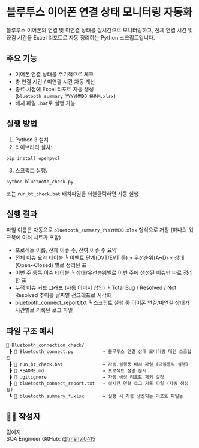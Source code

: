 # 블루투스 이어폰 연결 상태 모니터링 자동화

블루투스 이어폰의 연결 및 미연결 상태를 실시간으로 모니터링하고, 전체 연결 시간 및 끊김 시간을 Excel 리포트로 자동 정리하는 Python 스크립트입니다.



## 주요 기능

- 이어폰 연결 상태를 주기적으로 체크
- 총 연결 시간 / 미연결 시간 자동 계산
- 종료 시점에 Excel 리포트 자동 생성 (`bluetooth_summary_YYYYMMDD_HHMM.xlsx`)
- 배치 파일 `.bat`로 실행 가능



## 실행 방법

1. Python 3 설치
2. 라이브러리 설치:

```
pip install openpyxl
```

3. 스크립트 실행:

```
python bluetooth_check.py
```

또는 `run_bt_check.bat` 배치파일을 더블클릭하면 자동 실행



## 실행 결과

파일 이름은 자동으로 `bluetooth_summary_YYYYMMDD.xlsx` 형식으로 저장 (하나의 워크북에 여러 시트가 포함)

- 프로젝트 이름, 전체 이슈 수, 잔여 이슈 수 요약
- 전체 이슈 요약 테이블
  └ 이벤트 단계(DVT/EVT 등) × 우선순위(A~D) × 상태(Open~Closed) 별로 정리된 표
- 이번 주 등록 이슈 테이블
  └ 상태/우선순위별로 이번 주에 생성된 이슈만 따로 정리한 표
- 누적 이슈 커브 그래프 (자동 이미지 삽입)
  └ Total Bug / Resolved / Not Resolved 추이를 날짜별 선그래프로 시각화
- bluetooth_connect_report.txt
  └ 스크립트 실행 중 이어폰 연결/미연결 상태가 시간별로 기록된 로그 파일



## 파일 구조 예시

```
📁 Bluetooth_connection_check/
 ┣ 📄 Bluetooth_connect.py           → 블루투스 연결 상태 모니터링 메인 스크립트
 ┣ 📄 run_bt_check.bat               → 자동 실행용 배치 파일 (더블클릭 실행)
 ┣ 📄 README.md                      → 프로젝트 설명 문서
 ┣ 📄 .gitignore                     → 자동 생성 리포트 제외 설정
 ┣ 📄 bluetooth_connect_report.txt   → 실시간 연결 로그 기록 파일 (자동 생성됨)
 ┗ 📄 bluetooth_summary_*.xlsx       → 실행 시 자동 생성되는 리포트 파일들

```


## 👩‍💻 작성자
김예지  
SQA Engineer
GitHub: [@tmsnvl0415](https://github.com/tmsnvl0415)

